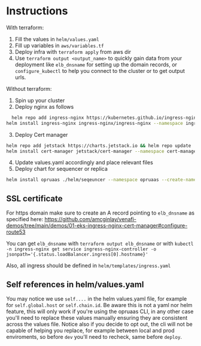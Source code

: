 # Instructions

With terraform:

1. Fill the values in `helm/values.yaml`
2. Fill up variables in `aws/variables.tf`
3. Deploy infra with `terraform apply` from aws dir
4. Use `terraform output <output_name>` to quickly gain data from your deployment like `elb_dnsname` for setting up the domain records, or `configure_kubectl` to help you connect to the cluster or to get output urls.

Without terraform:

1. Spin up your cluster
2. Deploy nginx as follows

```bash
  helm repo add ingress-nginx https://kubernetes.github.io/ingress-nginx && helm repo update
helm install ingress-nginx ingress-nginx/ingress-nginx --namespace ingress-nginx --create-namespace
```

3. Deploy Cert manager

```bash
helm repo add jetstack https://charts.jetstack.io && helm repo update
helm install cert-manager jetstack/cert-manager --namespace cert-manager --create-namespace --version v1.10.0 --set installCRDs=true
```

4. Update values.yaml accordingly and place relevant files
5. Deploy chart for sequencer or replica

```bash
helm install opruaas ./helm/seqeuncer --namespace opruaas --create-namespace -f ./helm/sequencer/values.yaml
```

## SSL certificate

For https domain make sure to create an A record pointing to `elb_dnsname` as specified here: https://github.com/amcginlay/venafi-demos/tree/main/demos/01-eks-ingress-nginx-cert-manager#configure-route53

You can get `elb_dnsname` with `terraform output elb_dnsname` or with `kubectl -n ingress-nginx get service ingress-nginx-controller -o jsonpath='{.status.loadBalancer.ingress[0].hostname}'`

Also, all ingress should be defined in `helm/templates/ingress.yaml`

## Self references in helm/values.yaml

You may notice we use `self....` in the helm values.yaml file, for example for `self.global.host` or `self.chain.id`. Be aware this is not a yaml nor helm feature, this will only work if you're using the opruaas CLI, in any other case you'll need to replace these values manually ensuring they are consistent across the values file. Notice also if you decide to opt out, the cli will not be capable of helping you replace, for example between local and prod enviroments, so before `dev` you'll need to recheck, same before `deploy`.
